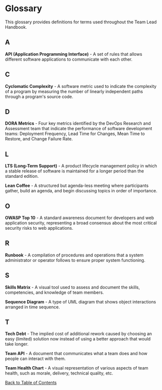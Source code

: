# Glossary

This glossary provides definitions for terms used throughout the Team Lead Handbook.

## A

**API (Application Programming Interface)** - A set of rules that allows different software applications to communicate with each other.

## C

**Cyclomatic Complexity** - A software metric used to indicate the complexity of a program by measuring the number of linearly independent paths through a program's source code.

## D

**DORA Metrics** - Four key metrics identified by the DevOps Research and Assessment team that indicate the performance of software development teams: Deployment Frequency, Lead Time for Changes, Mean Time to Restore, and Change Failure Rate.

## L

**LTS (Long-Term Support)** - A product lifecycle management policy in which a stable release of software is maintained for a longer period than the standard edition.

**Lean Coffee** - A structured but agenda-less meeting where participants gather, build an agenda, and begin discussing topics in order of importance.

## O

**OWASP Top 10** - A standard awareness document for developers and web application security, representing a broad consensus about the most critical security risks to web applications.

## R

**Runbook** - A compilation of procedures and operations that a system administrator or operator follows to ensure proper system functioning.

## S

**Skills Matrix** - A visual tool used to assess and document the skills, competencies, and knowledge of team members.

**Sequence Diagram** - A type of UML diagram that shows object interactions arranged in time sequence.

## T

**Tech Debt** - The implied cost of additional rework caused by choosing an easy (limited) solution now instead of using a better approach that would take longer.

**Team API** - A document that communicates what a team does and how people can interact with them.

**Team Health Chart** - A visual representation of various aspects of team health, such as morale, delivery, technical quality, etc.

[Back to Table of Contents](/README.md)
